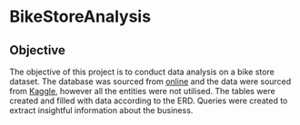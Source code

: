 # BikeStoreAnalysis
## Objective
The objective of this project is to conduct data analysis on a bike store dataset. The database was sourced from [online](https://www.sqlservertutorial.net/sql-server-sample-database/) and the data were sourced from [Kaggle](https://www.kaggle.com/datasets/dillonmyrick/bike-store-sample-database), however all the entities were not utilised. The tables were created and filled with data according to the ERD. Queries were created to extract insightful information about the business.
